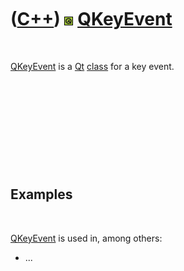 



 

 

 

 

 

([C++](Cpp.md)) ![Qt](PicQt.png) [QKeyEvent](CppQKeyEvent.md)
===============================================================

 

[QKeyEvent](CppQKeyEvent.md) is a [Qt](CppQt.md) [class](CppClass.md)
for a key event.

 

 

 

 

 

Examples
--------

 

[QKeyEvent](CppQKeyEvent.md) is used in, among others:

-   ...

 

 

 

 

 





 



